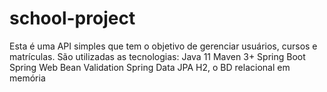 # school-project
Esta é uma API simples que tem o objetivo de gerenciar usuários, cursos e matrículas.  São utilizadas as tecnologias:  Java 11 Maven 3+ Spring Boot Spring Web Bean Validation Spring Data JPA H2, o BD relacional em memória
